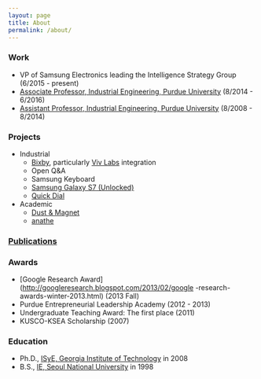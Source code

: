 ```yaml
---
layout: page
title: About
permalink: /about/
---
```


### Work

* VP of Samsung Electronics leading the Intelligence Strategy Group (6/2015 - present)
* [Associate Professor, Industrial Engineering, Purdue University](https://engineering.purdue.edu/IE/news/2015/professor-ji-soo-yi-promoted) (8/2014 - 6/2016)
* [Assistant Professor, Industrial Engineering, Purdue University](https://engineering.purdue.edu/IE/news/2015/professor-ji-soo-yi-promoted) (8/2008 - 8/2014)

### Projects

* Industrial
  * [Bixby](https://en.wikipedia.org/wiki/Bixby_(virtual_assistant)), particularly [Viv Labs](http://viv.ai/) integration
  * Open Q&A
  * Samsung Keyboard
  * [Samsung Galaxy S7 (Unlocked)](http://www.androidcentral.com/galaxy-s7-unlocked)
  * [Quick Dial](https://news.samsung.com/global/quick-dial-the-easy-fast-way-to-make-a-phone-call)
* Academic
  * [Dust & Magnet](https://github.com/yijisoo/DnM/)
  * [anathe](http://anathe.herokuapp.com/)

### [Publications](https://scholar.google.com/citations?user=LqWIQ8kAAAAJ)

### Awards

* [Google Research Award](http://googleresearch.blogspot.com/2013/02/google -research-awards-winter-2013.html) (2013 Fall)
* Purdue Entrepreneurial Leadership Academy (2012 - 2013)
* Undergraduate Teaching Award: The first place (2011)
* KUSCO-KSEA Scholarship (2007)

### Education

* Ph.D., [ISyE, Georgia Institute of Technology](https://www.isye.gatech.edu/) in 2008
* B.S., [IE, Seoul National University](http://ie.snu.ac.kr/) in 1998